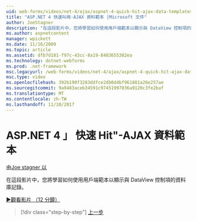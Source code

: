 ```yaml
---
uid: web-forms/videos/net-4/ajax/aspnet-4-quick-hit-ajax-data-templates
title: "ASP.NET 4 快速叫用-AJAX 資料範本 |Microsoft 文件"
author: JoeStagner
description: "在這段影片中，您將學習如何使用用戶端範本以顯示與 DataView 控制項的資料庫記錄。"
ms.author: aspnetcontent
manager: wpickett
ms.date: 11/16/2009
ms.topic: article
ms.assetid: dfb7d181-f97c-43cc-8a19-8403655382ea
ms.technology: dotnet-webforms
ms.prod: .net-framework
msc.legacyurl: /web-forms/videos/net-4/ajax/aspnet-4-quick-hit-ajax-data-templates
msc.type: video
ms.openlocfilehash: 392b190f3283ddfce2db0d4bf961881a26e257ae
ms.sourcegitcommit: 9a9483aceb34591c97451997036a9120c3fe2baf
ms.translationtype: MT
ms.contentlocale: zh-TW
ms.lasthandoff: 11/10/2017
---
```

<a name="aspnet-4-quick-hit---ajax-data-templates"></a>ASP.NET 4 」 快速 Hit"-AJAX 資料範本
====================
由[Joe stagner 以](https://github.com/JoeStagner)

在這段影片中，您將學習如何使用用戶端範本以顯示與 DataView 控制項的資料庫記錄。 

[&#9654;觀看影片 （12 分鐘）](https://channel9.msdn.com/Blogs/ASP-NET-Site-Videos/aspnet-4-quick-hit-ajax-data-templates)

>[!div class="step-by-step"]
[上一步](aspnet-4-quick-hit-jquery-syntax-for-microsoft-ajax.md)
